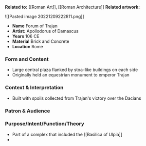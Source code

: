 **Related to:** [[Roman Art]], [[Roman Architecture]] 
**Related artwork:** 

![[Pasted image 20221209222811.png]]
- **Name** Forum of Trajan
- **Artist:** Apollodorus of Damascus
- **Years** 106 CE
- **Material** Brick and Concrete
- **Location** Rome

### Form and Content
- Large central plaza flanked by stoa-like buildings on each side
- Originally held an equestrian monument to emperor Trajan

### Context & Interpretation
- Built with spoils collected from Trajan's victory over the Dacians

### Patron & Audience


### Purpose/Intent/Function/Theory
- Part of a complex that included the [[Basilica of Ulpia]]
-